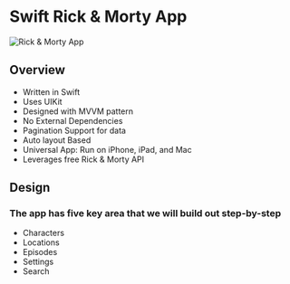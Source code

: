 # Swift Rick & Morty App #

![Rick & Morty App](https://github.com/amineCHATATE/RickAndMorty/main/cover.png)

## Overview

* Written in Swift
* Uses UIKit
* Designed with MVVM pattern
* No External Dependencies
* Pagination Support for data
* Auto layout Based
* Universal App: Run on iPhone, iPad, and Mac
* Leverages free Rick & Morty API

## Design

### The app has five key area that we will build out step-by-step

* Characters
* Locations
* Episodes
* Settings
* Search
